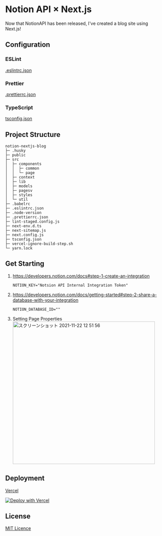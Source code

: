 # Notion API × Next.js

Now that NotionAPI has been released, I've created a blog site using Next.js!

## Configuration

### ESLint

[.eslintrc.json](./.eslintrc.json)

### Prettier

[.prettierrc.json](./.prettierrc.json)

### TypeScript

[tsconfig.json](./tsconfig.json)

## Project Structure

```
notion-nextjs-blog
├─ .husky
├─ public
├─ src
│  ├─ components
│  │  ├─ common
│  │  └─ page
│  ├─ context
│  ├─ lib
│  ├─ models
│  ├─ pagesv
│  ├─ styles
│  └─ util
├─ .babelrc
├─ .eslintrc.json
├─ .node-version
├─ .prettierrc.json
├─ lint-staged.config.js
├─ next-env.d.ts
├─ next-sitemap.js
├─ next.config.js
├─ tsconfig.json
├─ vercel-ignore-build-step.sh
└─ yarn.lock

```

## Get Starting

1. https://developers.notion.com/docs#step-1-create-an-integration
    ```dotenv
    NOTION_KEY="Notsion API Internal Integration Token"
    ```
2. https://developers.notion.com/docs/getting-started#step-2-share-a-database-with-your-integration
    ```dotoenv
    NOTION_DATABASE_ID=""
    ```
3. Setting Page Properties<br><img width="450" alt="スクリーンショット 2021-11-22 12 51 56" src="https://user-images.githubusercontent.com/32505502/142798498-3066607c-d79c-43fe-a0f0-4cd76be30151.png">


## Deployment

[Vercel](https://vercel.com/)

[![Deploy with Vercel](https://vercel.com/button)](https://vercel.com/new/clone?repository-url=https://github.com/anyushu/notion-nextjs-blog)

## License

[MIT Licence](https://choosealicense.com/licenses/mit/)
